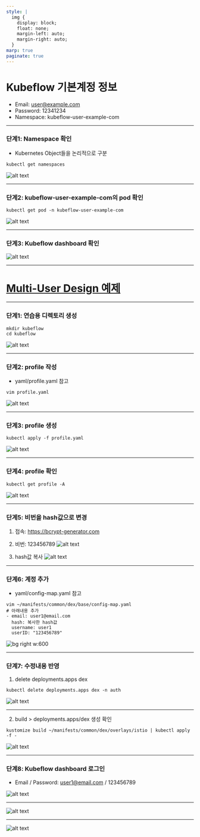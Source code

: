 ```yaml
---
style: |
  img {
    display: block;
    float: none;
    margin-left: auto;
    margin-right: auto;
  }
marp: true
paginate: true
---
```

# Kubeflow 기본계정 정보
- Email: user@example.com
- Password: 12341234
- Namespace: kubeflow-user-example-com

---
### 단계1: Namespace 확인
- Kubernetes Object들을 논리적으로 구분 
```shell
kubectl get namespaces
```
![alt text](image.png)

---
### 단계2: kubeflow-user-example-com의 pod 확인 
```shell
kubectl get pod -n kubeflow-user-example-com
```
![alt text](image-1.png)

---
### 단계3: Kubeflow dashboard 확인 
![alt text](image-2.png)

---
# [Multi-User Design 예제](https://v1-5-branch.kubeflow.org/docs/components/multi-tenancy/getting-started/)

---
### 단계1: 연습용 디렉토리 생성
```shell
mkdir kubeflow
cd kubeflow
```
![alt text](image-3.png)

---
### 단계2: profile 작성
- yaml/profile.yaml 참고 
```shell
vim profile.yaml
```
![alt text](image-4.png)

---
### 단계3: profile 생성
```shell
kubectl apply -f profile.yaml
```
![alt text](image-5.png)

---
### 단계4: profile 확인
```shell
kubectl get profile -A
```
![alt text](image-6.png)

---
### 단계5: 비번을 hash값으로 변경
1. 접속: https://bcrypt-generator.com
2. 비번: 123456789
![alt text](image-7.png)

3. hash값 복사 
![alt text](image-8.png)

---
### 단계6: 계정 추가  
- yaml/config-map.yaml 참고
```shell
vim ~/manifests/common/dex/base/config-map.yaml
# 아래내용 추가 
- email: user1@email.com
  hash: 복사한 hash값
  username: user1
  userID: "123456789"
```
![bg right w:600](image-9.png)

---
### 단계7: 수정내용 반영 
1. delete deployments.apps dex 
```shell
kubectl delete deployments.apps dex -n auth
```
![alt text](image-10.png)

---
2. build > deployments.apps/dex 생성 확인 
```shell
kustomize build ~/manifests/common/dex/overlays/istio | kubectl apply -f -
```
![alt text](image-11.png)

---
### 단계8: Kubeflow dashboard 로그인
- Email / Password: user1@email.com / 123456789

![alt text](image-12.png)

---
![alt text](image-13.png)

---
![alt text](image-14.png)





